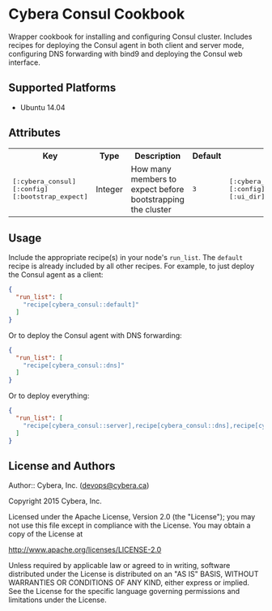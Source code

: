 # Cybera Consul Cookbook

Wrapper cookbook for installing and configuring Consul cluster. Includes recipes for deploying the Consul agent in both client and server mode, configuring DNS forwarding with bind9 and deploying the Consul web interface.

## Supported Platforms

* Ubuntu 14.04

## Attributes

<table>
  <tr>
    <th>Key</th>
    <th>Type</th>
    <th>Description</th>
    <th>Default</th>
  </tr>
  <tr>
    <td><tt>[:cybera_consul][:config][:bootstrap_expect]</tt></td>
    <td>Integer</td>
    <td>How many members to expect before bootstrapping the cluster</td>
    <td><tt>3</tt></td>
    <td><tt>[:cybera_consul][:config][:ui_dir]</tt></td>
    <td>String</td>
    <td>Directory containing statc UI files</td>
    <td><tt>/usr/local/share/consul/dist</tt></td>
  </tr>
</table>

## Usage

Include the appropriate recipe(s) in your node's `run_list`. The `default` recipe is already included by all other recipes. For example, to just deploy the Consul agent as a client:

```json
{
  "run_list": [
    "recipe[cybera_consul::default]"
  ]
}
```

Or to deploy the Consul agent with DNS forwarding:

```json
{
  "run_list": [
    "recipe[cybera_consul::dns]"
  ]
}
```

Or to deploy everything:

```json
{
  "run_list": [
    "recipe[cybera_consul::server],recipe[cybera_consul::dns],recipe[cybera_consul::ui]"
  ]
}
```

## License and Authors

Author:: Cybera, Inc. (<devops@cybera.ca>)

Copyright 2015 Cybera, Inc.

Licensed under the Apache License, Version 2.0 (the "License");
you may not use this file except in compliance with the License.
You may obtain a copy of the License at

http://www.apache.org/licenses/LICENSE-2.0

Unless required by applicable law or agreed to in writing, software
distributed under the License is distributed on an "AS IS" BASIS,
WITHOUT WARRANTIES OR CONDITIONS OF ANY KIND, either express or implied.
See the License for the specific language governing permissions and
limitations under the License.
